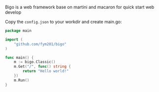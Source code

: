Bigo is a web framework base on martini and macaron for quick start web develop

Copy the `config.json` to your workdir and create main.go:
```go
package main

import (
	"github.com/fym201/bigo"
)

func main() {
	m := bigo.Classic()
	m.Get("/", func() string {
		return "Hello world!"
	})
	m.Run()
}
```